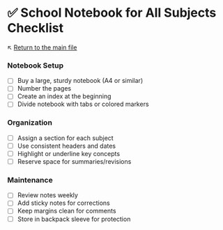 # ✅ School Notebook for All Subjects Checklist

↖️ [Return to the main file](../README.md)

### Notebook Setup
- [ ] Buy a large, sturdy notebook (A4 or similar)
- [ ] Number the pages
- [ ] Create an index at the beginning
- [ ] Divide notebook with tabs or colored markers

### Organization
- [ ] Assign a section for each subject
- [ ] Use consistent headers and dates
- [ ] Highlight or underline key concepts
- [ ] Reserve space for summaries/revisions

### Maintenance
- [ ] Review notes weekly
- [ ] Add sticky notes for corrections
- [ ] Keep margins clean for comments
- [ ] Store in backpack sleeve for protection
